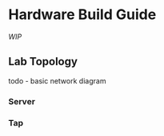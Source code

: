 # Hardware Build Guide

*WIP*

## Lab Topology

todo - basic network diagram

### Server




### Tap

  
